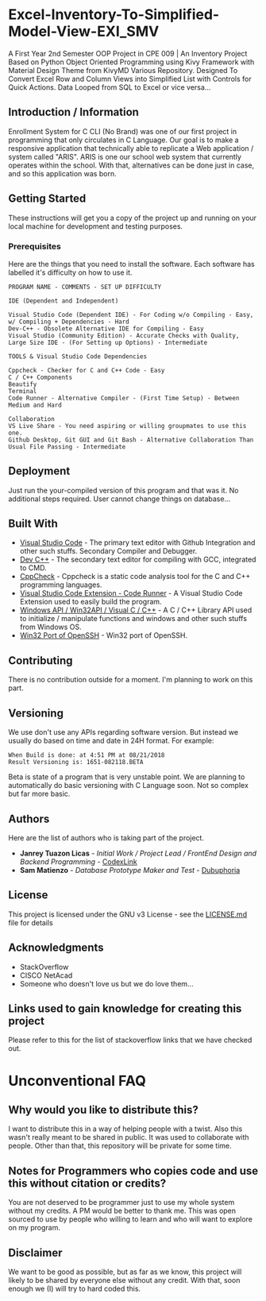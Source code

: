 # Excel-Inventory-To-Simplified-Model-View-EXI_SMV
A First Year 2nd Semester OOP Project in CPE 009 | An Inventory Project Based on Python Object Oriented Programming using Kivy Framework with Material Design Theme from KivyMD Various Repository. Designed To Convert Excel Row and Column Views into Simplified List with Controls for Quick Actions. Data Looped from SQL to Excel or vice versa...


## Introduction / Information
Enrollment System for C CLI (No Brand) was one of our first project in programming that only circulates in C Language. Our goal is to make a responsive application that technically able to replicate a Web application / system called "ARIS". ARIS is one our school web system that currently operates within the school. With that, alternatives can be done just in case, and so this application was born.

## Getting Started

These instructions will get you a copy of the project up and running on your local machine for development and testing purposes. 

### Prerequisites

Here are the things that you need to install the software. Each software has labelled it's difficulty on how to use it.

```
PROGRAM NAME - COMMENTS - SET UP DIFFICULTY

IDE (Dependent and Independent)

Visual Studio Code (Dependent IDE) - For Coding w/o Compiling - Easy, w/ Compiling + Dependencies - Hard
Dev-C++ - Obsolete Alternative IDE for Compiling - Easy
Visual Studio (Community Edition) - Accurate Checks with Quality, Large Size IDE - (For Setting up Options) - Intermediate

TOOLS & Visual Studio Code Dependencies

Cppcheck - Checker for C and C++ Code - Easy
C / C++ Components
Beautify
Terminal
Code Runner - Alternative Compiler - (First Time Setup) - Between Medium and Hard

Collaboration
VS Live Share - You need aspiring or willing groupmates to use this one.
Github Desktop, Git GUI and Git Bash - Alternative Collaboration Than Usual File Passing - Intermediate

```

## Deployment

Just run the your-compiled version of this program and that was it. No additional steps required. User cannot change things on database...

## Built With

* [Visual Studio Code](https://code.visualstudio.com/) - The primary text editor with Github Integration and other such stuffs. Secondary Compiler and Debugger.
* [Dev C++](http://www.bloodshed.net/devcpp.html) - The secondary text editor for compiling with GCC, integrated to CMD.
* [CppCheck](http://cppcheck.sourceforge.net/) - Cppcheck is a static code analysis tool for the C and C++ programming languages.
* [Visual Studio Code Extension - Code Runner](https://github.com/formulahendry/vscode-code-runner) - A Visual Studio Code Extension used to easily build the program.
* [Windows API / Win32API / Visual C / C++](https://docs.microsoft.com/en-us/windows/desktop/apiindex/windows-api-list) - A C / C++ Library API used to initialize / manipulate functions and windows and other such stuffs from Windows OS.
* [Win32 Port of OpenSSH](https://github.com/PowerShell/Win32-OpenSSH) - Win32 port of OpenSSH.

## Contributing

There is no contribution outside for a moment. I'm planning to work on this part.

## Versioning

We use don't use any APIs regarding software version. But instead we usually do based on time and date in 24H format. For example:
```
When Build is done: at 4:51 PM at 08/21/2018
Result Versioning is: 1651-082118.BETA
```
Beta is state of a program that is very unstable point.
We are planning to automatically do basic versioning with C Language soon. Not so complex but far more basic.

## Authors

Here are the list of authors who is taking part of the project.

* **Janrey Tuazon Licas** - *Initial Work / Project Lead / FrontEnd Design and Backend Programming* - [CodexLink](https://github.com/CodexLink)
* **Sam Matienzo** - *Database Prototype Maker and Test* - [Dubuphoria](https://github.com/Dubuphoria)

## License

This project is licensed under the GNU v3 License - see the [LICENSE.md](https://github.com/CodexLink/Project_5MES_C/blob/master/README.md) file for details

## Acknowledgments

* StackOverflow
* CISCO NetAcad
* Someone who doesn't love us but we do love them...

## Links used to gain knowledge for creating this project
Please refer to this for the list of stackoverflow links that we have checked out.

# Unconventional FAQ
## Why would you like to distribute this?
I want to distribute this in a way of helping people with a twist. Also this wasn't really meant to be shared in public. It was used to collaborate with people. Other than that, this repository will be private for some time.

## Notes for Programmers who copies code and use this without citation or credits?
You are not deserved to be programmer just to use my whole system without my credits. A PM would be better to thank me. This was open sourced to use by people who willing to learn and who will want to explore on my program.

## Disclaimer
We want to be good as possible, but as far as we know, this project will likely to be shared by everyone else without any credit. With that, soon enough we (I) will try to hard coded this.

